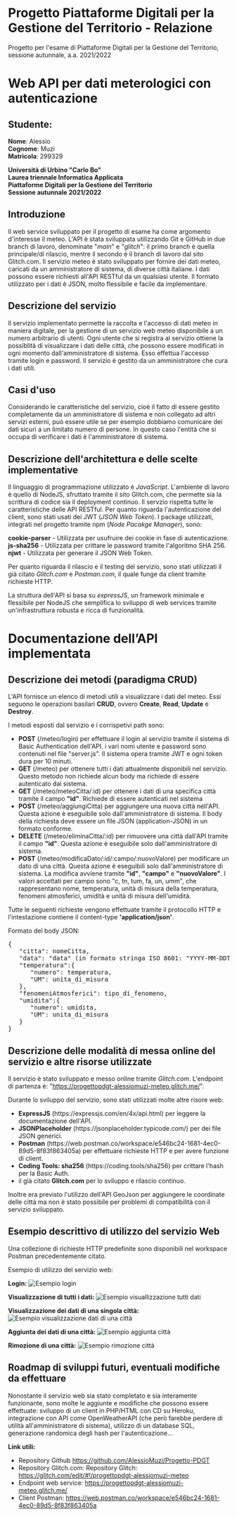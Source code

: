 # Progetto Piattaforme Digitali per la Gestione del Territorio - Relazione

Progetto per l'esame di Piattaforme Digitali per la Gestione del Territorio, sessione autunnale, a.a. 2021/2022  

# Web API per dati meterologici con autenticazione

## Studente:

**Nome**: Alessio  
**Cognome**: Muzi  
**Matricola**: 299329  

**Università di Urbino "Carlo Bo"  
Laurea triennale Informatica Applicata  
Piattaforme Digitali per la Gestione del Territorio  
Sessione autunnale 2021/2022**

## Introduzione

Il web service sviluppato per il progetto di esame ha come argomento d'interesse il meteo. L'API è stata sviluppata utilizzando
Git e GitHub in due branch di lavoro, denominate "*main*" e "*glitch*": il primo branch è quella principale/di rilascio,
mentre il secondo è il branch di lavoro dal sito Glitch.com. Il servizio meteo è stato sviluppato per fornire dei dati meteo, 
caricati da un amministratore di sistema, di diverse città italiane. I dati possono essere richiesti all'API RESTful da un qualsiasi 
utente. Il formato utilizzato per i dati è JSON, molto flessibile e facile da implementare.

## Descrizione del servizio

Il servizio implementato permette la raccolta e l'accesso di dati meteo in maniera digitale, per la gestione di un servizio web
meteo disponibile a un numero arbitrario di utenti. Ogni utente che si registra al servizio ottiene la possiblità di visualizzare 
i dati delle città, che possono essere modificati in ogni momento dall'amministratore di sistema. Esso effettua l'accesso tramite 
login e password. Il servizio è gestito da un amministratore che cura i dati utili.

## Casi d'uso

Considerando le caratteristiche del servizio, cioè il fatto di essere gestito completamente da un amministratore di sistema e non
collegato ad altri servizi esterni, può essere utile se per esempio dobbiamo comunicare dei dati sicuri a un limitato numero di 
persone. In questo caso l'entità che si occupa di verificare i dati è l'amministratore di sistema.

## Descrizione dell'architettura e delle scelte implementative

Il linguaggio di programmazione utilizzato è *JavaScript*. L'ambiente di lavoro è quello di NodeJS, sfruttato tramite il sito
Glitch.com, che permette sia la scrittura di codice sia il deployment continuo. Il servzio rispetta tutte le 
caratteristiche delle API RESTful. Per quanto riguarda l'autenticazione del client, sono stati usati dei JWT (*JSON Web Token*).
I package utilizzati, integrati nel progetto tramite npm (*Node Pacakge Manager*), sono:

**cookie-parser** - Utilizzata per usufruire dei cookie in fase di autenticazione.  
**js-sha256** - Utilizzata per crittare le password tramite l'algoritmo SHA 256.  
**njwt** - Utilizzata per generare il JSON Web Token.  

Per quanto riguarda il rilascio e il testing del servizio, sono stati utilizzati il già citato *Glitch.com* e *Postman.com*, 
il quale funge da client tramite richieste HTTP.

La struttura dell'API si basa su *expressJS*, un framework minimale e flessibile per NodeJS che semplifica lo sviluppo di web
services tramite un'infrastruttura robusta e ricca di funzionalità.

# Documentazione dell’API implementata

## Descrizione dei metodi (paradigma CRUD)

L'API fornisce un elenco di metodi utili a visualizzare i dati del meteo. Essi seguono le operazioni basilari **CRUD**, ovvero
**Create**, **Read**, **Update** e **Destroy**.

I metodi esposti dal servizio e i corrispetivi path sono:

<ul>
  <li> <b>POST</b> (/meteo/login) per effettuare il login al servizio tramite il sistema di Basic Authentication dell'API.
                                  i vari nomi utente e password sono contenuti nel file "server.js". Il sistema
                                  opera tramite JWT e ogni token dura per 10 minuti.</li>
  <li> <b>GET</b> (/meteo) per ottenere tutti i dati attualmente disponibili nel servizio. Questo metodo non richiede alcun
                           body ma richiede di essere autenticato dal sistema.</li>
  <li> <b>GET</b> (/meteo/meteoCitta/:id) per ottenere i dati di una specifica città tramite il campo <b>"id"</b>. Richiede di essere autenticati
                                          nel sistema </li>
  <li> <b>POST</b> (/meteo/aggiungiCitta) per aggiungere una nuova città nell'API. Questa azione è eseguibile solo dall'amministratore
                                          di sistema. Il body della richiesta deve essere un file JSON (application-JSON) in un 
                                          formato conforme.</li>
  <li> <b>DELETE</b> (/meteo/eliminaCitta/:id) per rimuovere una città dall'API tramite il campo <b>"id"</b>. Questa azione è eseguibile 
                                               solo dall'amministratore di sistema.</li>
  <li> <b>POST</b> (/meteo/modificaDato/:id/:campo/:nuovoValore) per modificare un dato di una città. Questa azione è eseguibili solo 
                                                                 dall'amministratore di sistema. La modifica avviene tramite <b>"id"</b>, 
                                                                 <b>"campo"</b> e <b>"nuovoValore"</b>. I valori accettati per campo
                                                                 sono "c, tn, tum, fa, un, umm", che rappresentano nome, temperatura,
                                                                 unità di misura della temperatura, fenomeni atmosferici, umidità e
                                                                 unità di misura dell'umidità.</li>
</ul>

Tutte le seguenti richieste vengono effettuate tramite il protocollo HTTP e l'intestazione contiene il content-type <b>'application/json'</b>.

Formato del body JSON:

<pre>{
   "citta": nomeCitta,
   "data": "data" (in formato stringa ISO 8601: "YYYY-MM-DDTHH:MM:SS.mmmZ"),
   "temperatura":{
      "numero": temperatura,
      "UM": unita_di_misura
   },
   "fenomeniAtmosferici": tipo_di_fenomeno,
   "umidita":{
      "numero": umidita,
      "UM": unita_di_misura
   }
}</pre>

## Descrizione delle modalità di messa online del servizio e altre risorse utilizzate

Il servizio è stato sviluppato e messo online tramite <i>Glitch.com</i>. L'endpoint di partenza è: "https://progettopdgt-alessiomuzi-meteo.glitch.me/".

Durante lo sviluppo del servizio, sono stati utilizzati molte altre risore web:

<ul>
  <li> <b>ExpressJS</b> (https://expressjs.com/en/4x/api.html) per leggere la documentazione dell'API. </li>
  <li> <b>JSONPlaceholder</b> (https://jsonplaceholder.typicode.com/) per dei file JSON generici. </li>
  <li> <b>Postman</b> (https://web.postman.co/workspace/e546bc24-1681-4ec0-89d5-8f83f863405a) per effettuare richieste HTTP e
                      per avere funzione di client.</li>
  <li> <b>Coding Tools: sha256</b> (https://coding.tools/sha256) per crittare l'hash per la Basic Auth.</li>
  <li> il già citato <b>Glitch.com</b> per lo sviluppo e rilascio continuo.</li>
</ul>

Inoltre era previsto l'utilizzo dell'API GeoJson per aggiungere le coordinate delle città ma non è stato possibile 
per problemi di compatibilità con il servizio sviluppato.

## Esempio descrittivo di utilizzo del servizio Web

Una collezione di richieste HTTP predefinite sono disponibili nel workspace Postman precedentemente citato.

Esempio di utilizzo del servizio web:

**Login:**
<img src="https://cdn.glitch.global/ec544d33-c9fa-4d45-b8c9-3b05a4fa6504/1.JPG?v=1661101848060" alt="Esempio login">

**Visualizzazione di tutti i dati:**
<img src="https://cdn.glitch.global/ec544d33-c9fa-4d45-b8c9-3b05a4fa6504/2.JPG?v=1661101848925" alt="Esempio visuallizzazione tutti dati">

**Visualizzazione dei dati di una singola città:**
<img src="https://cdn.glitch.global/ec544d33-c9fa-4d45-b8c9-3b05a4fa6504/3.JPG?v=1661101851415" alt="Esempio visualizzazione dati di una città">

**Aggiunta dei dati di una città:**
<img src="https://cdn.glitch.global/ec544d33-c9fa-4d45-b8c9-3b05a4fa6504/4.JPG?v=1661101854023" alt="Esempio aggiunta città">

**Rimozione di una città:**
<img src="https://cdn.glitch.global/ec544d33-c9fa-4d45-b8c9-3b05a4fa6504/5.JPG?v=1661101855089" alt="Esempio rimozione città">

## Roadmap di sviluppi futuri, eventuali modifiche da effettuare

Nonostante il servizio web sia stato completato e sia interamente funzionante, sono molte le aggiunte e modifiche che possono
essere effettuate: sviluppo di un client in PHP/HTML con CD su Heroku, integrazione con API come OpenWeatherAPI (che però farebbe
perdere di utilità all'amministratore di sistema), utilizzo di un database SQL, generazione randomica degli hash per l'autenticazione...


**Link utili:** 

- Repository Github https://github.com/AlessioMuzi/Progetto-PDGT
- Repository Glitch.com: Repository Glitch: https://glitch.com/edit/#!/progettopdgt-alessiomuzi-meteo
- Endpoint web service: https://progettopdgt-alessiomuzi-meteo.glitch.me/
- Client Postman: https://web.postman.co/workspace/e546bc24-1681-4ec0-89d5-8f83f863405a